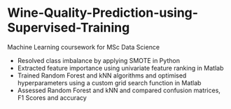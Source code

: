 # Wine-Quality-Prediction-using-Supervised-Training
Machine Learning coursework for MSc Data Science

- Resolved class imbalance by applying SMOTE in Python
- Extracted feature importance using univariate feature ranking in Matlab
- Trained Random Forest and kNN algorithms and optimised hyperparameters using a custom grid search function in Matlab
- Assessed Random Forest and kNN and compared confusion matrices, F1 Scores and accuracy
